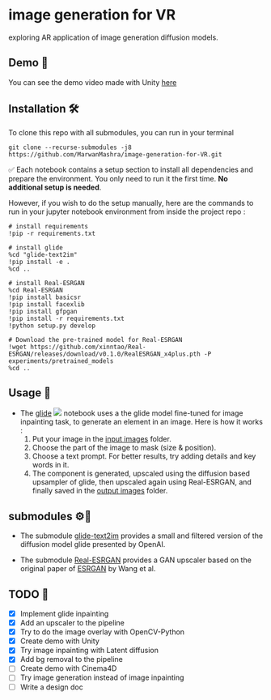 # image generation for VR
exploring AR application of image generation diffusion models.

## Demo 👀
You can see the demo video made with Unity [here](https://drive.google.com/file/d/1XtvwgSRuWUR3Yji7uTcrG0LwWJJmIULr/view?usp=sharing)

## Installation 🛠️

To clone this repo with all submodules, you can run in your terminal
```
git clone --recurse-submodules -j8 https://github.com/MarwanMashra/image-generation-for-VR.git 
```

✅ Each notebook contains a setup section to install all dependencies and prepare the environment. You only need to run it the first time. <b>No additional setup is needed</b>.

However, if you wish to do the setup manually, here are the commands to run in your jupyter notebook environment from inside the project repo :

```
# install requirements
!pip -r requirements.txt

# install glide
%cd "glide-text2im"
!pip install -e .
%cd ..

# install Real-ESRGAN
%cd Real-ESRGAN
!pip install basicsr
!pip install facexlib
!pip install gfpgan
!pip install -r requirements.txt
!python setup.py develop

# Download the pre-trained model for Real-ESRGAN
!wget https://github.com/xinntao/Real-ESRGAN/releases/download/v0.1.0/RealESRGAN_x4plus.pth -P experiments/pretrained_models
%cd ..
```

## Usage 📖

* The [glide](glide.ipynb) [![][colab]][colab-glide] notebook uses a the glide model fine-tuned for image inpainting task, to generate an element in an image. Here is how it works :
    1) Put your image in the [input images](input_images) folder.
    2) Choose the part of the image to mask (size & position).
    3) Choose a text prompt. For better results, try adding details and key words in it.
    4) The component is generated, upscaled using the diffusion based upsampler of glide, then upscaled again using Real-ESRGAN, and finally saved in the [output images](output_images) folder.

[colab]: <https://colab.research.google.com/assets/colab-badge.svg>
[colab-glide]: <https://colab.research.google.com/drive/1s04jxQSbBUMDjdNh8K367be3oRi_Hjjz?usp=sharing>


## submodules ⚙️🔧

* The submodule [glide-text2im](glide-text2im) provides a small and filtered version of the diffusion model glide presented by OpenAI.

* The submodule [Real-ESRGAN](Real-ESRGAN) provides a GAN upscaler based on the original paper of [ESRGAN](https://arxiv.org/pdf/1809.00219.pdf) by Wang et al.


## TODO 📝
- [x] Implement glide inpainting
- [x] Add an upscaler to the pipeline
- [x] Try to do the image overlay with OpenCV-Python
- [x] Create demo with Unity
- [x] Try image inpainting with Latent diffusion
- [x] Add bg removal to the pipeline
- [ ] Create demo with Cinema4D
- [ ] Try image generation instead of image inpainting 
- [ ] Write a design doc
